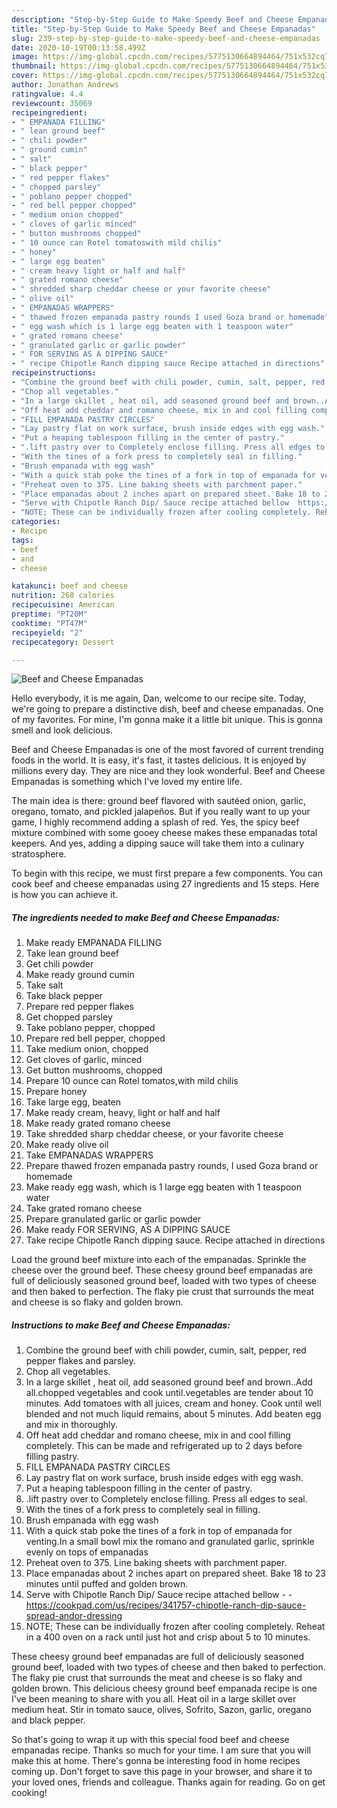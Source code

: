 ```yaml
---
description: "Step-by-Step Guide to Make Speedy Beef and Cheese Empanadas"
title: "Step-by-Step Guide to Make Speedy Beef and Cheese Empanadas"
slug: 239-step-by-step-guide-to-make-speedy-beef-and-cheese-empanadas
date: 2020-10-19T00:13:58.499Z
image: https://img-global.cpcdn.com/recipes/5775130664894464/751x532cq70/beef-and-cheese-empanadas-recipe-main-photo.jpg
thumbnail: https://img-global.cpcdn.com/recipes/5775130664894464/751x532cq70/beef-and-cheese-empanadas-recipe-main-photo.jpg
cover: https://img-global.cpcdn.com/recipes/5775130664894464/751x532cq70/beef-and-cheese-empanadas-recipe-main-photo.jpg
author: Jonathan Andrews
ratingvalue: 4.4
reviewcount: 35069
recipeingredient:
- " EMPANADA FILLING"
- " lean ground beef"
- " chili powder"
- " ground cumin"
- " salt"
- " black pepper"
- " red pepper flakes"
- " chopped parsley"
- " poblano pepper chopped"
- " red bell pepper chopped"
- " medium onion chopped"
- " cloves of garlic minced"
- " button mushrooms chopped"
- " 10 ounce can Rotel tomatoswith mild chilis"
- " honey"
- " large egg beaten"
- " cream heavy light or half and half"
- " grated romano cheese"
- " shredded sharp cheddar cheese or your favorite cheese"
- " olive oil"
- " EMPANADAS WRAPPERS"
- " thawed frozen empanada pastry rounds I used Goza brand or homemade"
- " egg wash which is 1 large egg beaten with 1 teaspoon water"
- " grated romano cheese"
- " granulated garlic or garlic powder"
- " FOR SERVING AS A DIPPING SAUCE"
- " recipe Chipotle Ranch dipping sauce Recipe attached in directions"
recipeinstructions:
- "Combine the ground beef with chili powder, cumin, salt, pepper, red pepper flakes and parsley."
- "Chop all vegetables."
- "In a large skillet , heat oil, add seasoned ground beef and brown..Add all.chopped vegetables and cook until.vegetables are tender about 10 minutes. Add tomatoes with all juices, cream and honey. Cook until well blended and not much liquid remains, about 5 minutes. Add beaten egg and mix in thoroughly."
- "Off heat add cheddar and romano cheese, mix in and cool filling completely. This can be made and refrigerated up to 2 days before filling pastry."
- "FILL EMPANADA PASTRY CIRCLES"
- "Lay pastry flat on work surface, brush inside edges with egg wash."
- "Put a heaping tablespoon filling in the center of pastry."
- ".lift pastry over to Completely enclose filling. Press all edges to seal."
- "With the tines of a fork press to completely seal in filling."
- "Brush empanada with egg wash"
- "With a quick stab poke the tines of a fork in top of empanada for venting.In a small bowl mix the romano and granulated garlic, sprinkle evenly on tops of empanadas"
- "Preheat oven to 375. Line baking sheets with parchment paper."
- "Place empanadas about 2 inches apart on prepared sheet. Bake 18 to 23 minutes until puffed and golden brown."
- "Serve with Chipotle Ranch Dip/ Sauce recipe attached bellow  https://cookpad.com/us/recipes/341757-chipotle-ranch-dip-sauce-spread-andor-dressing"
- "NOTE; These can be individually frozen after cooling completely. Reheat in a 400 oven on a rack until just hot and crisp about 5 to 10 minutes."
categories:
- Recipe
tags:
- beef
- and
- cheese

katakunci: beef and cheese 
nutrition: 268 calories
recipecuisine: American
preptime: "PT20M"
cooktime: "PT47M"
recipeyield: "2"
recipecategory: Dessert

---
```



![Beef and Cheese Empanadas](https://img-global.cpcdn.com/recipes/5775130664894464/751x532cq70/beef-and-cheese-empanadas-recipe-main-photo.jpg)

Hello everybody, it is me again, Dan, welcome to our recipe site. Today, we're going to prepare a distinctive dish, beef and cheese empanadas. One of my favorites. For mine, I'm gonna make it a little bit unique. This is gonna smell and look delicious.

Beef and Cheese Empanadas is one of the most favored of current trending foods in the world. It is easy, it's fast, it tastes delicious. It is enjoyed by millions every day. They are nice and they look wonderful. Beef and Cheese Empanadas is something which I've loved my entire life.

The main idea is there: ground beef flavored with sautéed onion, garlic, oregano, tomato, and pickled jalapeños. But if you really want to up your game, I highly recommend adding a splash of red. Yes, the spicy beef mixture combined with some gooey cheese makes these empanadas total keepers. And yes, adding a dipping sauce will take them into a culinary stratosphere.


To begin with this recipe, we must first prepare a few components. You can cook beef and cheese empanadas using 27 ingredients and 15 steps. Here is how you can achieve it.

<!--inarticleads1-->

##### The ingredients needed to make Beef and Cheese Empanadas:

1. Make ready  EMPANADA FILLING
1. Take  lean ground beef
1. Get  chili powder
1. Make ready  ground cumin
1. Take  salt
1. Take  black pepper
1. Prepare  red pepper flakes
1. Get  chopped parsley
1. Take  poblano pepper, chopped
1. Prepare  red bell pepper, chopped
1. Take  medium onion, chopped
1. Get  cloves of garlic, minced
1. Get  button mushrooms, chopped
1. Prepare  10 ounce can Rotel tomatos,with mild chilis
1. Prepare  honey
1. Take  large egg, beaten
1. Make ready  cream, heavy, light or half and half
1. Make ready  grated romano cheese
1. Take  shredded sharp cheddar cheese, or your favorite cheese
1. Make ready  olive oil
1. Take  EMPANADAS WRAPPERS
1. Prepare  thawed frozen empanada pastry rounds, I used Goza brand or homemade
1. Make ready  egg wash, which is 1 large egg beaten with 1 teaspoon water
1. Take  grated romano cheese
1. Prepare  granulated garlic or garlic powder
1. Make ready  FOR SERVING, AS A DIPPING SAUCE
1. Take  recipe Chipotle Ranch dipping sauce. Recipe attached in directions


Load the ground beef mixture into each of the empanadas. Sprinkle the cheese over the ground beef. These cheesy ground beef empanadas are full of deliciously seasoned ground beef, loaded with two types of cheese and then baked to perfection. The flaky pie crust that surrounds the meat and cheese is so flaky and golden brown. 

<!--inarticleads2-->

##### Instructions to make Beef and Cheese Empanadas:

1. Combine the ground beef with chili powder, cumin, salt, pepper, red pepper flakes and parsley.
1. Chop all vegetables.
1. In a large skillet , heat oil, add seasoned ground beef and brown..Add all.chopped vegetables and cook until.vegetables are tender about 10 minutes. Add tomatoes with all juices, cream and honey. Cook until well blended and not much liquid remains, about 5 minutes. Add beaten egg and mix in thoroughly.
1. Off heat add cheddar and romano cheese, mix in and cool filling completely. This can be made and refrigerated up to 2 days before filling pastry.
1. FILL EMPANADA PASTRY CIRCLES
1. Lay pastry flat on work surface, brush inside edges with egg wash.
1. Put a heaping tablespoon filling in the center of pastry.
1. .lift pastry over to Completely enclose filling. Press all edges to seal.
1. With the tines of a fork press to completely seal in filling.
1. Brush empanada with egg wash
1. With a quick stab poke the tines of a fork in top of empanada for venting.In a small bowl mix the romano and granulated garlic, sprinkle evenly on tops of empanadas
1. Preheat oven to 375. Line baking sheets with parchment paper.
1. Place empanadas about 2 inches apart on prepared sheet. Bake 18 to 23 minutes until puffed and golden brown.
1. Serve with Chipotle Ranch Dip/ Sauce recipe attached bellow -  - https://cookpad.com/us/recipes/341757-chipotle-ranch-dip-sauce-spread-andor-dressing
1. NOTE; These can be individually frozen after cooling completely. Reheat in a 400 oven on a rack until just hot and crisp about 5 to 10 minutes.


These cheesy ground beef empanadas are full of deliciously seasoned ground beef, loaded with two types of cheese and then baked to perfection. The flaky pie crust that surrounds the meat and cheese is so flaky and golden brown. This delicious cheesy ground beef empanada recipe is one I&#39;ve been meaning to share with you all. Heat oil in a large skillet over medium heat. Stir in tomato sauce, olives, Sofrito, Sazon, garlic, oregano and black pepper. 

So that's going to wrap it up with this special food beef and cheese empanadas recipe. Thanks so much for your time. I am sure that you will make this at home. There's gonna be interesting food in home recipes coming up. Don't forget to save this page in your browser, and share it to your loved ones, friends and colleague. Thanks again for reading. Go on get cooking!
